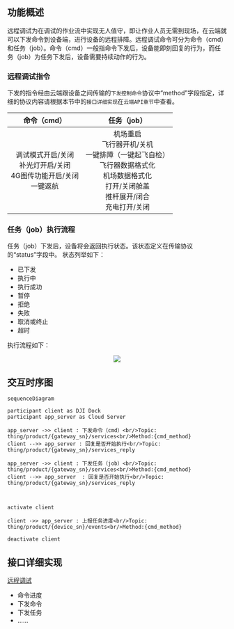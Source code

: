 
## 功能概述 

远程调试为在调试的作业流中实现无人值守，即让作业人员无需到现场，在云端就可以下发命令到设备端，进行设备的远程排障。远程调试命令可分为命令（cmd）和任务（job）。命令（cmd）一般指命令下发后，设备能即刻回复的行为，而任务（job）为任务下发后，设备需要持续动作的行为。

### 远程调试指令
下发的指令经由云端跟设备之间传输的`下发控制命令`协议中“method”字段指定，详细的协议内容请根据本节中的`接口详细实现`在`云端API章节`中查看。

|命令（cmd）|任务（job）|
|:---:|:---:|
|调试模式开启/关闭<br/>补光灯开启/关闭<br/>4G图传功能开启/关闭<br/>一键返航|机场重启<br/>飞行器开机/关机<br/>一键排障（一键起飞自检）<br/>飞行器数据格式化<br/>机场数据格式化<br/>打开/关闭舱盖<br/>推杆展开/闭合<br/>充电打开/关闭<br/>|

### 任务（job）执行流程
任务（job）下发后，设备将会返回执行状态。该状态定义在传输协议的“status”字段中。
状态列举如下：
* 已下发
* 执行中
* 执行成功
* 暂停
* 拒绝
* 失败
* 取消或终止
* 超时

执行流程如下：

<div align=center><img src="https://terra-1-g.djicdn.com/71a7d383e71a4fb8887a310eb746b47f/cloudapi/V1.2.0/__________.png"></div>

## 交互时序图


```mermaid
sequenceDiagram

participant client as DJI Dock
participant app_server as Cloud Server

app_server ->> client : 下发命令（cmd）<br/>Topic: thing/product/{gateway_sn}/services<br/>Method:{cmd_method}
client -->> app_server : 回复是否开始执行<br/>Topic: thing/product/{gateway_sn}/services_reply

app_server ->> client : 下发任务（job）<br/>Topic: thing/product/{gateway_sn}/services<br/>Method:{cmd_method}
client -->> app_server  : 回复是否开始执行<br/>Topic: thing/product/{gateway_sn}/services_reply



activate client

client ->> app_server : 上报任务进度<br/>Topic: thing/product/{device_sn}/events<br/>Method:{cmd_method}

deactivate client

```


## 接口详细实现

[远程调试](https://developer.dji.com/doc/cloud-api-tutorial/cn/server-api-reference/mqtt/thing-model/gateway/dock/cmd.html)
* 命令进度
* 下发命令
* 下发任务
* ......



